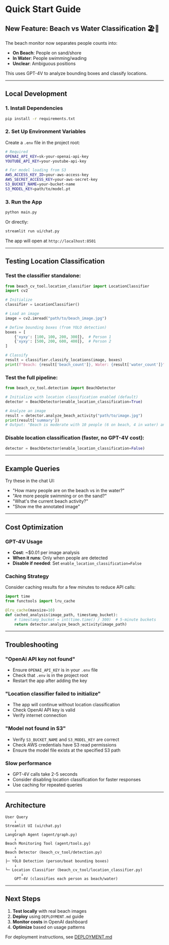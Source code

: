 # Quick Start Guide

## New Feature: Beach vs Water Classification 🏖️🌊

The beach monitor now separates people counts into:
- **On Beach**: People on sand/shore
- **In Water**: People swimming/wading
- **Unclear**: Ambiguous positions

This uses GPT-4V to analyze bounding boxes and classify locations.

---

## Local Development

### 1. Install Dependencies

```bash
pip install -r requirements.txt
```

### 2. Set Up Environment Variables

Create a `.env` file in the project root:

```bash
# Required
OPENAI_API_KEY=sk-your-openai-api-key
YOUTUBE_API_KEY=your-youtube-api-key

# For model loading from S3
AWS_ACCESS_KEY_ID=your-aws-access-key
AWS_SECRET_ACCESS_KEY=your-aws-secret-key
S3_BUCKET_NAME=your-bucket-name
S3_MODEL_KEY=path/to/model.pt
```

### 3. Run the App

```bash
python main.py
```

Or directly:

```bash
streamlit run ui/chat.py
```

The app will open at `http://localhost:8501`

---

## Testing Location Classification

### Test the classifier standalone:

```python
from beach_cv_tool.location_classifier import LocationClassifier
import cv2

# Initialize
classifier = LocationClassifier()

# Load an image
image = cv2.imread("path/to/beach_image.jpg")

# Define bounding boxes (from YOLO detection)
boxes = [
    {'xyxy': [100, 100, 200, 300]},  # Person 1
    {'xyxy': [500, 200, 600, 400]},  # Person 2
]

# Classify
result = classifier.classify_locations(image, boxes)
print(f"Beach: {result['beach_count']}, Water: {result['water_count']}")
```

### Test the full pipeline:

```python
from beach_cv_tool.detection import BeachDetector

# Initialize with location classification enabled (default)
detector = BeachDetector(enable_location_classification=True)

# Analyze an image
result = detector.analyze_beach_activity("path/to/image.jpg")
print(result['summary'])
# Output: "Beach is moderate with 10 people (6 on beach, 4 in water) and 2 boats visible."
```

### Disable location classification (faster, no GPT-4V cost):

```python
detector = BeachDetector(enable_location_classification=False)
```

---

## Example Queries

Try these in the chat UI:

- "How many people are on the beach vs in the water?"
- "Are more people swimming or on the sand?"
- "What's the current beach activity?"
- "Show me the annotated image"

---

## Cost Optimization

### GPT-4V Usage
- **Cost**: ~$0.01 per image analysis
- **When it runs**: Only when people are detected
- **Disable if needed**: Set `enable_location_classification=False`

### Caching Strategy
Consider caching results for a few minutes to reduce API calls:

```python
import time
from functools import lru_cache

@lru_cache(maxsize=10)
def cached_analysis(image_path, timestamp_bucket):
    # timestamp_bucket = int(time.time() / 300)  # 5-minute buckets
    return detector.analyze_beach_activity(image_path)
```

---

## Troubleshooting

### "OpenAI API key not found"
- Ensure `OPENAI_API_KEY` is in your `.env` file
- Check that `.env` is in the project root
- Restart the app after adding the key

### "Location classifier failed to initialize"
- The app will continue without location classification
- Check OpenAI API key is valid
- Verify internet connection

### "Model not found in S3"
- Verify `S3_BUCKET_NAME` and `S3_MODEL_KEY` are correct
- Check AWS credentials have S3 read permissions
- Ensure the model file exists at the specified S3 path

### Slow performance
- GPT-4V calls take 2-5 seconds
- Consider disabling location classification for faster responses
- Use caching for repeated queries

---

## Architecture

```
User Query
    ↓
Streamlit UI (ui/chat.py)
    ↓
LangGraph Agent (agent/graph.py)
    ↓
Beach Monitoring Tool (agent/tools.py)
    ↓
Beach Detector (beach_cv_tool/detection.py)
    ↓
├─ YOLO Detection (person/boat bounding boxes)
    ↓
└─ Location Classifier (beach_cv_tool/location_classifier.py)
       ↓
    GPT-4V (classifies each person as beach/water)
```

---

## Next Steps

1. **Test locally** with real beach images
2. **Deploy** using `DEPLOYMENT.md` guide
3. **Monitor costs** in OpenAI dashboard
4. **Optimize** based on usage patterns

For deployment instructions, see [DEPLOYMENT.md](DEPLOYMENT.md)

